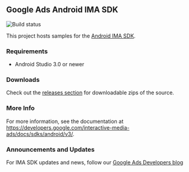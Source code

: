 Google Ads Android IMA SDK
--------------------------

![Build status](//github.com/googleads/googleads-ima-android/actions/workflows/build.yaml/badge.svg)

This project hosts samples for the [Android IMA SDK](https://developers.google.com/interactive-media-ads/docs/sdks/android/v3/).

### Requirements

*   Android Studio 3.0 or newer

### Downloads
Check out the [releases section](https://github.com/googleads/googleads-ima-android/releases) for downloadable zips of the source.

### More Info
For more information, see the documentation at https://developers.google.com/interactive-media-ads/docs/sdks/android/v3/.

### Announcements and Updates

For IMA SDK updates and news, follow our
[Google Ads Developers blog](https://ads-developers.googleblog.com/)
